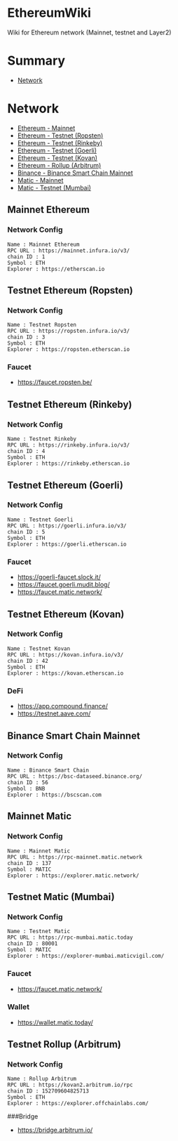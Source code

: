 # EthereumWiki
Wiki for Ethereum network (Mainnet, testnet and Layer2)

# Summary

* [Network](#network)

# Network

* [Ethereum - Mainnet](#mainnet-ethereum)
* [Ethereum - Testnet (Ropsten)](#testnet-ethereum-ropsten)
* [Ethereum - Testnet (Rinkeby)](#testnet-ethereum-rinkeby)
* [Ethereum - Testnet (Goerli)](#testnet-ethereum-goerli)
* [Ethereum - Testnet (Kovan)](#testnet-ethereum-kovan)
* [Ethereum - Rollup (Arbitrum)](#testnet-rollup-arbitrum)
* [Binance - Binance Smart Chain Mainnet](#binance-smart-chain-mainnet)
* [Matic - Mainnet](#mainnet-matic)
* [Matic - Testnet (Mumbai)](#testnet-matic-mumbai)

## Mainnet Ethereum
### Network Config
```
Name : Mainnet Ethereum
RPC URL : https://mainnet.infura.io/v3/
chain ID : 1
Symbol : ETH
Explorer : https://etherscan.io
```

## Testnet Ethereum (Ropsten)
### Network Config
```
Name : Testnet Ropsten
RPC URL : https://ropsten.infura.io/v3/
chain ID : 3
Symbol : ETH
Explorer : https://ropsten.etherscan.io
```

### Faucet

- https://faucet.ropsten.be/

## Testnet Ethereum (Rinkeby)
### Network Config
```
Name : Testnet Rinkeby
RPC URL : https://rinkeby.infura.io/v3/
chain ID : 4
Symbol : ETH
Explorer : https://rinkeby.etherscan.io
```

## Testnet Ethereum (Goerli)
### Network Config
```
Name : Testnet Goerli
RPC URL : https://goerli.infura.io/v3/
chain ID : 5
Symbol : ETH
Explorer : https://goerli.etherscan.io
```

### Faucet

- https://goerli-faucet.slock.it/
- https://faucet.goerli.mudit.blog/
- https://faucet.matic.network/

## Testnet Ethereum (Kovan)
### Network Config
```
Name : Testnet Kovan
RPC URL : https://kovan.infura.io/v3/
chain ID : 42
Symbol : ETH
Explorer : https://kovan.etherscan.io
```

### DeFi

- https://app.compound.finance/
- https://testnet.aave.com/

## Binance Smart Chain Mainnet
### Network Config
```
Name : Binance Smart Chain 
RPC URL : https://bsc-dataseed.binance.org/
chain ID : 56
Symbol : BNB
Explorer : https://bscscan.com
```

## Mainnet Matic
### Network Config
```
Name : Mainnet Matic 
RPC URL : https://rpc-mainnet.matic.network
chain ID : 137
Symbol : MATIC
Explorer : https://explorer.matic.network/
```

## Testnet Matic (Mumbai)
### Network Config
```
Name : Testnet Matic
RPC URL : https://rpc-mumbai.matic.today
chain ID : 80001
Symbol : MATIC
Explorer : https://explorer-mumbai.maticvigil.com/
```

### Faucet

- https://faucet.matic.network/

### Wallet

- https://wallet.matic.today/

## Testnet Rollup (Arbitrum)
### Network Config
```
Name : Rollup Arbitrum
RPC URL : https://kovan2.arbitrum.io/rpc
chain ID : 152709604825713
Symbol : ETH
Explorer : https://explorer.offchainlabs.com/
```

###Bridge

- https://bridge.arbitrum.io/
